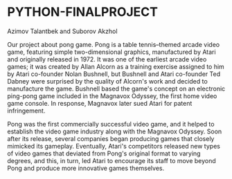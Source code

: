 # PYTHON-FINALPROJECT
Azimov Talantbek and
Suborov Akzhol

Our project about pong game. 
Pong is a table tennis–themed arcade video game, featuring simple two-dimensional graphics,
manufactured by Atari and originally released in 1972. It was one of the earliest arcade video games;
it was created by Allan Alcorn as a training exercise assigned to him by Atari co-founder Nolan Bushnell,
but Bushnell and Atari co-founder Ted Dabney were surprised by the quality of Alcorn's work and 
decided to manufacture the game. Bushnell based the game's concept on an electronic ping-pong game 
included in the Magnavox Odyssey, the first home video game console. In response, Magnavox later
sued Atari for patent infringement.

Pong was the first commercially successful video game, and it helped to establish the video game
industry along with the Magnavox Odyssey. Soon after its release, several companies began producing games that
closely mimicked its gameplay. Eventually, Atari's competitors released new types of video games
that deviated from Pong's original format to varying degrees, and this, in turn, led Atari to encourage 
its staff to move beyond Pong and produce more innovative games themselves.
